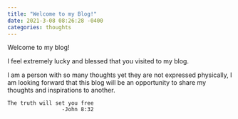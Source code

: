 ```yaml
---
title: "Welcome to my Blog!"
date: 2021-3-08 08:26:28 -0400
categories: thoughts
---
```

Welcome to my blog!


I feel extremely lucky and blessed that you visited to my blog.


I am a person with so many thoughts yet they are not expressed physically, 
I am looking forward that this blog will be an opportunity to share my thoughts and inspirations to another.


```
The truth will set you free
                 -John 8:32
```


